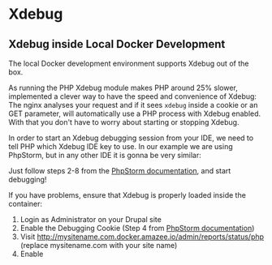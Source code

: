 # Xdebug

## Xdebug inside Local Docker Development

The local Docker development environment supports Xdebug out of the box. 

As running the PHP Xdebug module makes PHP around 25% slower, implemented a clever way to have the speed and convenience of Xdebug: The nginx analyses your request and if it sees `xdebug` inside a cookie or an GET parameter, will automatically use a PHP process with Xdebug enabled. With that you don't have to worry about starting or stopping Xdebug.

In order to start an Xdebug debugging session from your IDE, we need to tell PHP which Xdebug IDE key to use. In our example we are using PhpStorm, but in any other IDE it is gonna be very similar:

Just follow steps 2-8 from the [PhpStorm documentation](https://confluence.jetbrains.com/display/PhpStorm/Zero-configuration+Web+Application+Debugging+with+Xdebug+and+PhpStorm), and start debugging!

If you have problems, ensure that Xdebug is properly loaded inside the container:

1. Login as Administrator on your Drupal site
2. Enable the Debugging Cookie (Step 4 from [PhpStorm documentation](https://confluence.jetbrains.com/display/PhpStorm/Zero-configuration+Web+Application+Debugging+with+Xdebug+and+PhpStorm))
3. Visit http://mysitename.com.docker.amazee.io/admin/reports/status/php (replace mysitename.com with your site name)
4. Enable 